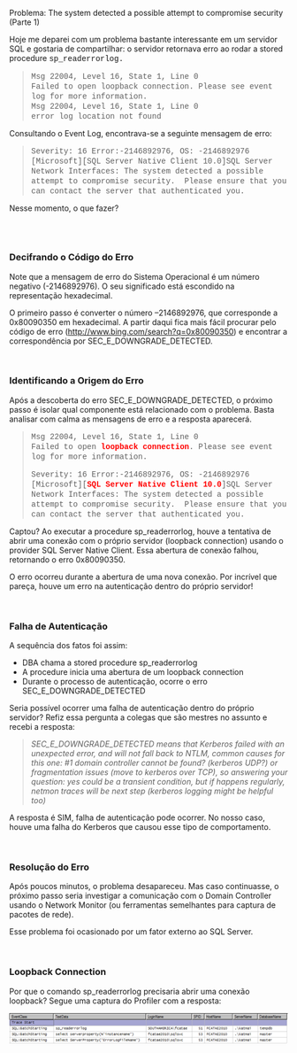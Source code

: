<a link='https://blogs.msdn.microsoft.com/fcatae/2010/03/02/problema-the-system-detected-a-possible-attempt-to-compromise-security-parte-1/'>Problema: The system detected a possible attempt to compromise security (Parte 1)</a>
<p>Hoje me deparei com um problema bastante interessante em um servidor SQL e gostaria de compartilhar: o servidor retornava erro ao rodar a stored procedure <font face="Courier New">sp_readerrorlog.</font></p>  <blockquote>   <p><font face="Courier New">Msg 22004, Level 16, State 1, Line 0        <br />Failed to open loopback connection. Please see event log for more information.         <br />Msg 22004, Level 16, State 1, Line 0         <br />error log location not found</font></p> </blockquote>  <p>Consultando o Event Log, encontrava-se a seguinte mensagem de erro:</p>  <blockquote>   <p><font face="Courier New">Severity: 16 Error:-2146892976, OS: -2146892976 [Microsoft][SQL Server Native Client 10.0]SQL Server Network Interfaces: The system detected a possible attempt to compromise security.&#160; Please ensure that you can contact the server that authenticated you.</font></p> </blockquote>  <p>Nesse momento, o que fazer?</p>  <p>&#160;</p>  <h1></h1>  <h3>Decifrando o Código do Erro</h3>  <p>Note que a mensagem de erro do Sistema Operacional é um número negativo (-2146892976). O seu significado está escondido na representação hexadecimal.</p>  <p>O primeiro passo é converter o número –2146892976, que corresponde a 0x80090350 em hexadecimal. A partir daqui fica mais fácil procurar pelo código de erro (<a title="http://www.bing.com/search?q=0x80090350" href="http://www.bing.com/search?q=0x80090350">http://www.bing.com/search?q=0x80090350</a>) e encontrar a correspondência por SEC_E_DOWNGRADE_DETECTED.</p>  <p>&#160;</p>  <h3>Identificando a Origem do Erro</h3>  <p>Após a descoberta do erro SEC_E_DOWNGRADE_DETECTED, o próximo passo é isolar qual componente está relacionado com o problema. Basta analisar com calma as mensagens de erro e a resposta aparecerá.</p>  <blockquote>   <p><font face="Courier New">Msg 22004, Level 16, State 1, Line 0        <br />Failed to open <strong><font color="#ff0000">loopback connection</font></strong>. Please see event log for more information.         <br /></font></p>    <p><font face="Courier New">Severity: 16 Error:-2146892976, OS: -2146892976 [Microsoft][<strong><font color="#ff0000">SQL Server Native Client 10.0</font></strong>]SQL Server Network Interfaces: The system detected a possible attempt to compromise security.&#160; Please ensure that you can contact the server that authenticated you.</font></p> </blockquote>  <p>Captou? Ao executar a procedure sp_readerrorlog, houve a tentativa de abrir uma conexão com o próprio servidor (loopback connection) usando o provider SQL Server Native Client. Essa abertura de conexão falhou, retornando o erro 0x80090350.</p>  <p>O erro ocorreu durante a abertura de uma nova conexão. Por incrível que pareça, houve um erro na autenticação dentro do próprio servidor!</p>  <p>&#160;</p>  <h3>Falha de Autenticação</h3>  <p>A sequência dos fatos foi assim: </p>  <ul>   <li>DBA chama a stored procedure sp_readerrorlog </li>    <li>A procedure inicia uma abertura de um loopback connection </li>    <li>Durante o processo de autenticação, ocorre o erro SEC_E_DOWNGRADE_DETECTED </li> </ul>  <p>Seria possível ocorrer uma falha de autenticação dentro do próprio servidor? Refiz essa pergunta a colegas que são mestres no assunto e recebi a resposta:</p>  <blockquote>   <p><em>SEC_E_DOWNGRADE_DETECTED means that Kerberos failed with an unexpected error, and will not fall back to NTLM, common causes for this one: #1 domain controller cannot be found? (kerberos UDP?) or fragmentation issues (move to kerberos over TCP), so answering your question: yes could be a transient condition, but if happens regularly, netmon traces will be next step (kerberos logging might be helpful too)</em></p> </blockquote>  <p>A resposta é SIM, falha de autenticação pode ocorrer. No nosso caso, houve uma falha do Kerberos que causou esse tipo de comportamento. </p>  <p>&#160;</p>  <h3>Resolução do Erro</h3>  <p>Após poucos minutos, o problema desapareceu. Mas caso continuasse, o próximo passo seria investigar a comunicação com o Domain Controller usando o Network Monitor (ou ferramentas semelhantes para captura de pacotes de rede). </p>  <p>Esse problema foi ocasionado por um fator externo ao SQL Server.</p>  <p>&#160;</p>  <h3>Loopback Connection</h3>  <p>Por que o comando sp_readerrorlog precisaria abrir uma conexão loopback? Segue uma captura do Profiler com a resposta:</p>  <p><a href="images\image_2.png"><img style="border-right-width: 0px;border-top-width: 0px;border-bottom-width: 0px;border-left-width: 0px" title="image" border="0" alt="image" src="images\image_thumb.png" width="547" height="57" /></a></p>
